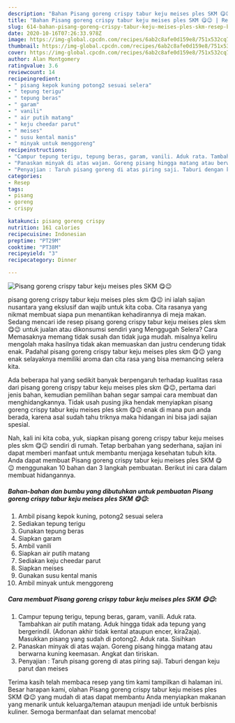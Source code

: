 ```yaml
---
description: "Bahan Pisang goreng crispy tabur keju meises ples SKM 😋😉 | Resep Bumbu Pisang goreng crispy tabur keju meises ples SKM 😋😉 Yang Menggugah Selera"
title: "Bahan Pisang goreng crispy tabur keju meises ples SKM 😋😉 | Resep Bumbu Pisang goreng crispy tabur keju meises ples SKM 😋😉 Yang Menggugah Selera"
slug: 614-bahan-pisang-goreng-crispy-tabur-keju-meises-ples-skm-resep-bumbu-pisang-goreng-crispy-tabur-keju-meises-ples-skm-yang-menggugah-selera
date: 2020-10-16T07:26:33.978Z
image: https://img-global.cpcdn.com/recipes/6ab2c8afe0d159e8/751x532cq70/pisang-goreng-crispy-tabur-keju-meises-ples-skm-😋😉-foto-resep-utama.jpg
thumbnail: https://img-global.cpcdn.com/recipes/6ab2c8afe0d159e8/751x532cq70/pisang-goreng-crispy-tabur-keju-meises-ples-skm-😋😉-foto-resep-utama.jpg
cover: https://img-global.cpcdn.com/recipes/6ab2c8afe0d159e8/751x532cq70/pisang-goreng-crispy-tabur-keju-meises-ples-skm-😋😉-foto-resep-utama.jpg
author: Alan Montgomery
ratingvalue: 3.6
reviewcount: 14
recipeingredient:
- " pisang kepok kuning potong2 sesuai selera"
- " tepung terigu"
- " tepung beras"
- " garam"
- " vanili"
- " air putih matang"
- " keju cheedar parut"
- " meises"
- " susu kental manis"
- " minyak untuk menggoreng"
recipeinstructions:
- "Campur tepung terigu, tepung beras, garam, vanili. Aduk rata. Tambahkan air putih matang. Aduk hingga tidak ada tepung yang bergerindil. (Adonan akhir tidak kental ataupun encer, kira2aja). Masukkan pisang yang sudah di potong2. Aduk rata. Sisihkan"
- "Panaskan minyak di atas wajan. Goreng pisang hingga matang atau berwarna kuning keemasan. Angkat dan tiriskan."
- "Penyajian : Taruh pisang goreng di atas piring saji. Taburi dengan keju parut dan meises"
categories:
- Resep
tags:
- pisang
- goreng
- crispy

katakunci: pisang goreng crispy 
nutrition: 161 calories
recipecuisine: Indonesian
preptime: "PT29M"
cooktime: "PT38M"
recipeyield: "3"
recipecategory: Dinner

---
```



![Pisang goreng crispy tabur keju meises ples SKM 😋😉](https://img-global.cpcdn.com/recipes/6ab2c8afe0d159e8/751x532cq70/pisang-goreng-crispy-tabur-keju-meises-ples-skm-😋😉-foto-resep-utama.jpg)


pisang goreng crispy tabur keju meises ples skm 😋😉 ini ialah sajian nusantara yang ekslusif dan wajib untuk kita coba. Cita rasanya yang nikmat membuat siapa pun menantikan kehadirannya di meja makan.
Sedang mencari ide resep pisang goreng crispy tabur keju meises ples skm 😋😉 untuk jualan atau dikonsumsi sendiri yang Menggugah Selera? Cara Memasaknya memang tidak susah dan tidak juga mudah. misalnya keliru mengolah maka hasilnya tidak akan memuaskan dan justru cenderung tidak enak. Padahal pisang goreng crispy tabur keju meises ples skm 😋😉 yang enak selayaknya memiliki aroma dan cita rasa yang bisa memancing selera kita.



Ada beberapa hal yang sedikit banyak berpengaruh terhadap kualitas rasa dari pisang goreng crispy tabur keju meises ples skm 😋😉, pertama dari jenis bahan, kemudian pemilihan bahan segar sampai cara membuat dan menghidangkannya. Tidak usah pusing jika hendak menyiapkan pisang goreng crispy tabur keju meises ples skm 😋😉 enak di mana pun anda berada, karena asal sudah tahu triknya maka hidangan ini bisa jadi sajian spesial.


Nah, kali ini kita coba, yuk, siapkan pisang goreng crispy tabur keju meises ples skm 😋😉 sendiri di rumah. Tetap berbahan yang sederhana, sajian ini dapat memberi manfaat untuk membantu menjaga kesehatan tubuh kita. Anda dapat membuat Pisang goreng crispy tabur keju meises ples SKM 😋😉 menggunakan 10 bahan dan 3 langkah pembuatan. Berikut ini cara dalam membuat hidangannya.

<!--inarticleads1-->

##### Bahan-bahan dan bumbu yang dibutuhkan untuk pembuatan Pisang goreng crispy tabur keju meises ples SKM 😋😉:

1. Ambil  pisang kepok kuning, potong2 sesuai selera
1. Sediakan  tepung terigu
1. Gunakan  tepung beras
1. Siapkan  garam
1. Ambil  vanili
1. Siapkan  air putih matang
1. Sediakan  keju cheedar parut
1. Siapkan  meises
1. Gunakan  susu kental manis
1. Ambil  minyak untuk menggoreng




<!--inarticleads2-->

##### Cara membuat Pisang goreng crispy tabur keju meises ples SKM 😋😉:

1. Campur tepung terigu, tepung beras, garam, vanili. Aduk rata. Tambahkan air putih matang. Aduk hingga tidak ada tepung yang bergerindil. (Adonan akhir tidak kental ataupun encer, kira2aja). Masukkan pisang yang sudah di potong2. Aduk rata. Sisihkan
1. Panaskan minyak di atas wajan. Goreng pisang hingga matang atau berwarna kuning keemasan. Angkat dan tiriskan.
1. Penyajian : Taruh pisang goreng di atas piring saji. Taburi dengan keju parut dan meises




Terima kasih telah membaca resep yang tim kami tampilkan di halaman ini. Besar harapan kami, olahan Pisang goreng crispy tabur keju meises ples SKM 😋😉 yang mudah di atas dapat membantu Anda menyiapkan makanan yang menarik untuk keluarga/teman ataupun menjadi ide untuk berbisnis kuliner. Semoga bermanfaat dan selamat mencoba!

